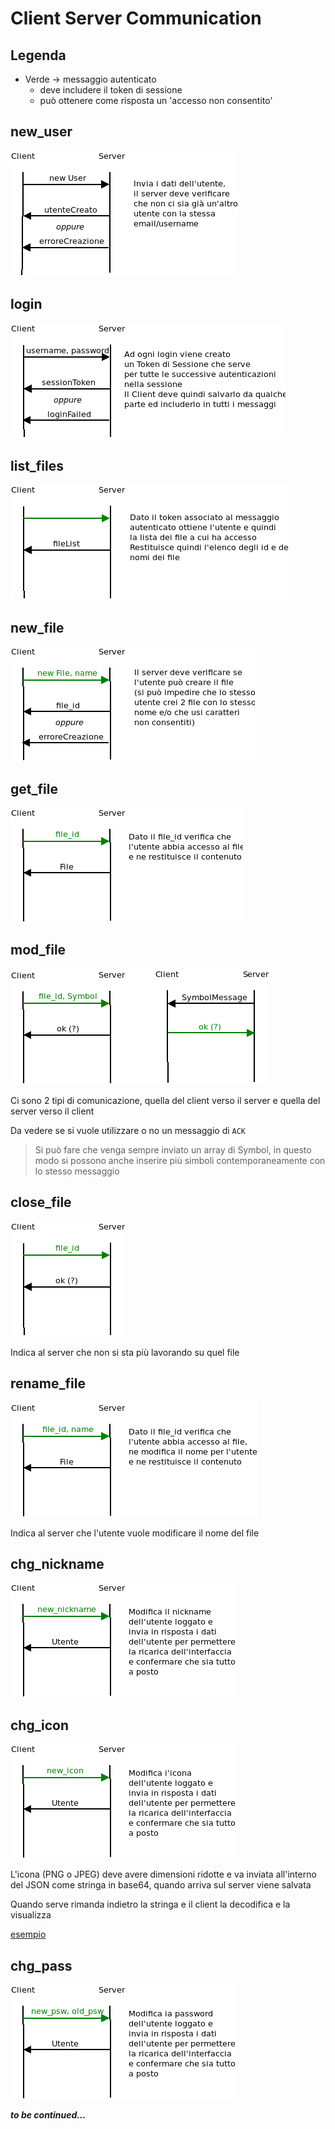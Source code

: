 # Client Server Communication

## Legenda

* Verde -> messaggio autenticato
  * deve includere il token di sessione
  * può ottenere come risposta un 'accesso non consentito'



## new_user

![](https://github.com/aleoli/Shared-Editor/blob/master/docs/images/cs_comm/new_user.png?raw=true)



## login

![](https://github.com/aleoli/Shared-Editor/blob/master/docs/images/cs_comm/login.png?raw=true)



## list_files

![](https://github.com/aleoli/Shared-Editor/blob/master/docs/images/cs_comm/ls_files.png?raw=true)



## new_file

![](https://github.com/aleoli/Shared-Editor/blob/master/docs/images/cs_comm/new_file.png?raw=true)



## get_file

![](https://github.com/aleoli/Shared-Editor/blob/master/docs/images/cs_comm/get_file.png?raw=true)



## mod_file

![](https://github.com/aleoli/Shared-Editor/blob/master/docs/images/cs_comm/mod_file.png?raw=true)

Ci sono 2 tipi di comunicazione, quella del client verso il server e quella del server verso il client

Da vedere se si vuole utilizzare o no un messaggio di `ACK`

> Si può fare che venga sempre inviato un array di Symbol, in questo modo si possono anche inserire più simboli contemporaneamente con lo stesso messaggio



## close_file

![](https://github.com/aleoli/Shared-Editor/blob/master/docs/images/cs_comm/close_file.png?raw=true)

Indica al server che non si sta più lavorando su quel file



## rename_file

![](https://github.com/aleoli/Shared-Editor/blob/master/docs/images/cs_comm/rename_file.png?raw=true)

Indica al server che l'utente vuole modificare il nome del file



## chg_nickname

![](https://github.com/aleoli/Shared-Editor/blob/master/docs/images/cs_comm/chg_nickname.png?raw=true)



## chg_icon

![](https://github.com/aleoli/Shared-Editor/blob/master/docs/images/cs_comm/chg_icon.png?raw=true)

L'icona (PNG o JPEG) deve avere dimensioni ridotte e va inviata all'interno del JSON come stringa in base64, quando arriva sul server viene salvata

Quando serve rimanda indietro la stringa e il client la decodifica e la visualizza

[esempio](https://stackoverflow.com/questions/27854979/how-to-load-base64-image-data-from-json-in-qt)



## chg_pass

![](https://github.com/aleoli/Shared-Editor/blob/master/docs/images/cs_comm/chg_pass.png?raw=true)







***to be continued...***

